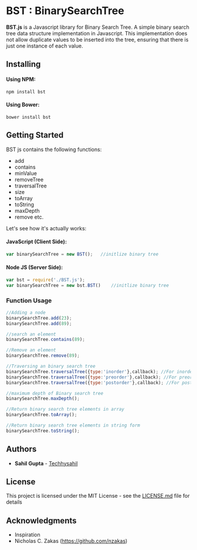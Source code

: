 # BST : BinarySearchTree
**BST.js** is a Javascript library for Binary Search Tree. A simple binary search tree data structure implementation in Javascript. This implementation does not allow duplicate values to be inserted into the tree, ensuring that there is just one instance of each value.

## Installing

#### Using NPM:

`npm install bst`

#### Using Bower:

`bower install bst`

## Getting Started

BST js contains the following functions: 
* add 
* contains
* minValue
* removeTree
* traversalTree
* size
* toArray
* toString
* maxDepth
* remove etc. 

Let's see how it's actually works:

#### JavaScript (Client Side):
```javascript
var binarySearchTree = new BST();	//initlize binary tree
```
#### Node JS (Server Side):
```javascript
var bst = require('./BST.js');
var binarySearchTree = new bst.BST()	//initlize binary tree
``` 

### Function Usage

```javascript
//Adding a node 
binarySearchTree.add(23);
binarySearchTree.add(89);

//search an element
binarySearchTree.contains(89);

//Remove an element
binarySearchTree.remove(89);

//Traversing an binary search tree
binarySearchTree.traversalTree({type:'inorder'},callback); //For inorder traversal
binarySearchTree.traversalTree({type:'preorder'},callback); //For preorder traversal
binarySearchTree.traversalTree({type:'postorder'},callback); //For postorder traversal

//maximum depth of Binary search tree
binarySearchTree.maxDepth();

//Return binary search tree elements in array
binarySearchTree.toArray();

//Return binary search tree elements in string form
binarySearchTree.toString();
```

## Authors

* **Sahil Gupta** - [Techhysahil](https://github.com/techhysahil)

## License

This project is licensed under the MIT License - see the [LICENSE.md](https://github.com/techhysahil/BinarySearchTree/blob/master/LICENCE.md) file for details

## Acknowledgments

* Inspiration
* Nicholas C. Zakas (https://github.com/nzakas)






